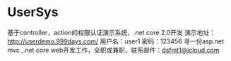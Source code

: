 # UserSys
基于controller，action的权限认证演示系统，.net core 2.0开发
演示地址：http://userdemo.999days.com/ 用户名：user1 密码：123456
寻一份asp.net mvc ,.net core web开发工作，全职或兼职，联系邮件：dsfmt1@icloud.com



